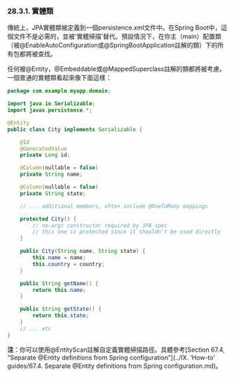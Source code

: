 ### 28.3.1. 實體類

傳統上，JPA實體類被定義到一個persistence.xml文件中。在Spring Boot中，這個文件不是必需的，並被'實體掃描'替代。預設情況下，在你主（main）配置類（被@EnableAutoConfiguration或@SpringBootApplication註解的類）下的所有包都將被查找。

任何被@Entity，@Embeddable或@MappedSuperclass註解的類都將被考慮。一個普通的實體類看起來像下面這樣：
```java
package com.example.myapp.domain;

import java.io.Serializable;
import javax.persistence.*;

@Entity
public class City implements Serializable {

    @Id
    @GeneratedValue
    private Long id;

    @Column(nullable = false)
    private String name;

    @Column(nullable = false)
    private String state;

    // ... additional members, often include @OneToMany mappings

    protected City() {
        // no-args constructor required by JPA spec
        // this one is protected since it shouldn't be used directly
    }

    public City(String name, String state) {
        this.name = name;
        this.country = country;
    }

    public String getName() {
        return this.name;
    }

    public String getState() {
        return this.state;
    }
    // ... etc
}
```
**注**：你可以使用@EntityScan註解自定義實體掃描路徑。具體參考[Section 67.4, “Separate @Entity definitions from Spring configuration”](../IX. ‘How-to’ guides/67.4. Separate @Entity definitions from Spring configuration.md)。
